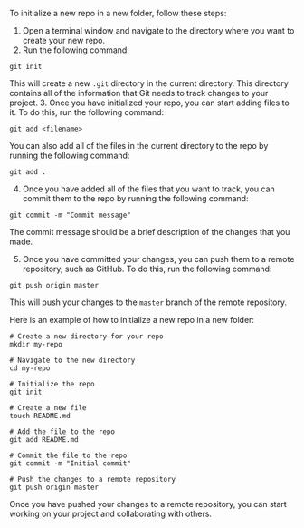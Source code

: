 To initialize a new repo in a new folder, follow these steps:

1. Open a terminal window and navigate to the directory where you want to create your new repo.
2. Run the following command:

```
git init
```

This will create a new `.git` directory in the current directory. This directory contains all of the information that Git needs to track changes to your project.
3. Once you have initialized your repo, you can start adding files to it. To do this, run the following command:

```
git add <filename>
```

You can also add all of the files in the current directory to the repo by running the following command:

```
git add .
```

4. Once you have added all of the files that you want to track, you can commit them to the repo by running the following command:

```
git commit -m "Commit message"
```

The commit message should be a brief description of the changes that you made.

5. Once you have committed your changes, you can push them to a remote repository, such as GitHub. To do this, run the following command:

```
git push origin master
```

This will push your changes to the `master` branch of the remote repository.

Here is an example of how to initialize a new repo in a new folder:

```
# Create a new directory for your repo
mkdir my-repo

# Navigate to the new directory
cd my-repo

# Initialize the repo
git init

# Create a new file
touch README.md

# Add the file to the repo
git add README.md

# Commit the file to the repo
git commit -m "Initial commit"

# Push the changes to a remote repository
git push origin master
```

Once you have pushed your changes to a remote repository, you can start working on your project and collaborating with others.
